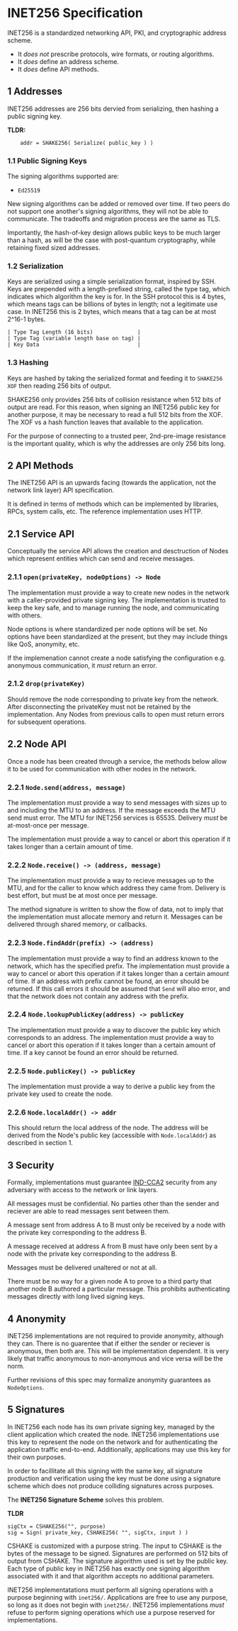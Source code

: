 # INET256 Specification

INET256 is a standardized networking API, PKI, and cryptographic address scheme.

- It *does not* prescribe protocols, wire formats, or routing algorithms.
- It *does* define an address scheme.
- It *does* define API methods.

## 1 Addresses
INET256 addresses are 256 bits dervied from serializing, then hashing a public signing key.

**TLDR:**
```
    addr = SHAKE256( Serialize( public_key ) )
```

### 1.1 Public Signing Keys
The signing algorithms supported are:
- `Ed25519`

New signing algorithms can be added or removed over time.
If two peers do not support one another's signing algorithms, they will not be able to communicate.
The tradeoffs and migration process are the same as TLS.

Importantly, the hash-of-key design allows public keys to be much larger than a hash, as will be the case with post-quantum cryptography, while retaining fixed sized addresses.

### 1.2 Serialization
Keys are serialized using a simple serialization format, inspired by SSH.
Keys are prepended with a length-prefixed string, called the type tag, which indicates which algorithm the key is for.
In the SSH protocol this is 4 bytes, which means tags can be billions of bytes in length; not a legitimate use case.
In INET256 this is 2 bytes, which means that a tag can be at most 2^16-1 bytes.

```
| Type Tag Length (16 bits)              |
| Type Tag (variable length base on tag) |
| Key Data                               |
```

### 1.3 Hashing
Keys are hashed by taking the serialized format and feeding it to `SHAKE256 XOF` then reading 256 bits of output.

SHAKE256 only provides 256 bits of collision resistance when 512 bits of output are read.
For this reason, when signing an INET256 public key for another purpose, it may be necessary to read a full 512 bits from the XOF.  The XOF vs a hash function leaves that available to the application.

For the purpose of connecting to a trusted peer, 2nd-pre-image resistance is the important quality, which is why the addresses are only 256 bits long.

## 2 API Methods
The INET256 API is an upwards facing (towards the application, not the network link layer) API specification.

It is defined in terms of methods which can be implemented by libraries, RPCs, system calls, etc.
The reference implementation uses HTTP.

## 2.1 Service API
Conceptually the service API allows the creation and desctruction of Nodes which represent entities which can send and receive messages.

### 2.1.1 `open(privateKey, nodeOptions) -> Node`
The implementation must provide a way to create new nodes in the network with a caller-provided private signing key.
The implementation is trusted to keep the key safe, and to manage running the node, and communicating with others.

Node options is where standardized per node options will be set.
No options have been standardized at the present, but they may include things like QoS, anonymity, etc.

If the implemenation cannot create a node satisfying the configuration e.g. anonymous communication, it *must* return an error.

### 2.1.2 `drop(privateKey)`
Should remove the node corresponding to private key from the network.
After disconnecting the privateKey must not be retained by the implementation.
Any Nodes from previous calls to open must return errors for subsequent operations.

## 2.2 Node API
Once a node has been created through a service, the methods below allow it to be used for communication with other nodes in the network.

### 2.2.1 `Node.send(address, message)`
The implementation must provide a way to send messages with sizes up to and including the MTU to an address.
If the message exceeds the MTU send must error.
The MTU for INET256 services is 65535.
Delivery *must* be at-most-once per message.

The implementation must provide a way to cancel or abort this operation if it takes longer than a certain amount of time.

### 2.2.2 `Node.receive() -> (address, message)`
The implementation must provide a way to recieve messages up to the MTU, and for the caller to know which address they came from.
Delivery is best effort, but must be at most once per message.

The method signature is written to show the flow of data, not to imply that the implementation must allocate memory and return it.
Messages can be delivered through shared memory, or callbacks.

### 2.2.3 `Node.findAddr(prefix) -> (address)`
The implementation must provide a way to find an address known to the network, which has the specified prefix.
The implementation must provide a way to cancel or abort this operation if it takes longer than a certain amount of time.
If an address with prefix cannot be found, an error should be returned.
If this call errors it should be assumed that `Send` will also error, and that the network does not contain any address with the prefix.

### 2.2.4 `Node.lookupPublicKey(address) -> publicKey`
The implementation must provide a way to discover the public key which corresponds to an address.
The implementation must provide a way to cancel or abort this operation if it takes longer than a certain amount of time.
If a key cannot be found an error should be returned.

### 2.2.5 `Node.publicKey() -> publicKey`
The implementation must provide a way to derive a public key from the private key used to create the node.

### 2.2.6 `Node.localAddr() -> addr`
This should return the local address of the node.
The address will be derived from the Node's public key (accessible with `Node.localAddr`) as described in section 1.

## 3 Security
Formally, implementations must guarantee [IND-CCA2](https://en.wikipedia.org/wiki/Ciphertext_indistinguishability) security from any adversary with access to the network or link layers.

All messages must be confidential.
No parties other than the sender and reciever are able to read messages sent between them.

A message sent from address A to B must only be received by a node with the private key corresponding to the address B.

A message received at address A from B must have only been sent by a node with the private key corresponding to the address B.

Messages must be delivered unaltered or not at all.

There must be no way for a given node A to prove to a third party that another node B authored a particular message.
This prohibits authenticating messages directly with long lived signing keys.

## 4 Anonymity
INET256 implementations are not required to provide anonymity, although they can.
There is no guarentee that if either the sender or reciever is anonymous, then both are.
This will be implementation dependent.
It is very likely that traffic anonymous to non-anonymous and vice versa will be the norm.

Further revisions of this spec may formalize anonymity guarantees as `NodeOptions`.

## 5 Signatures
In INET256 each node has its own private signing key, managed by the client application which created the node.
INET256 implementations use this key to represent the node on the network and for authenticating the application traffic end-to-end.
Additionally, applications may use this key for their own purposes.

In order to facillitate all this signing with the same key, all signature production and verification using the key must be done using a signature scheme which does not produce colliding signatures across purposes.

The **INET256 Signature Scheme** solves this problem.

**TLDR**
```
sigCtx = CSHAKE256("", purpose)
sig = Sign( private_key, CSHAKE256( "", sigCtx, input ) )
```

CSHAKE is customized with a purpose string.
The input to CSHAKE is the bytes of the message to be signed.
Signatures are performed on 512 bits of output from CSHAKE.
The signature algorithm used is set by the public key.
Each type of public key in INET256 has exactly one signing algorithm associated with it and that algorithm accepts no additional parameters.

INET256 implementatations must perform all signing operations with a purpose beginning with `inet256/`.
Applications are free to use any purpose, so long as it does not begin with `inet256/`.
INET256 implementations *must* refuse to perform signing operations which use a purpose reserved for implementations.

